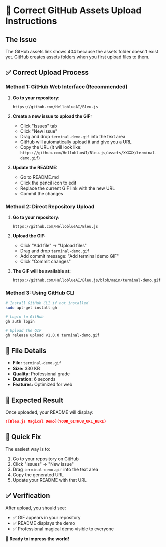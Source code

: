 # 🚀 Correct GitHub Assets Upload Instructions

## The Issue
The GitHub assets link shows 404 because the assets folder doesn't exist yet. GitHub creates assets folders when you first upload files to them.

## ✅ Correct Upload Process

### Method 1: GitHub Web Interface (Recommended)

1. **Go to your repository:**
   ```
   https://github.com/HelloblueAI/Bleu.js
   ```

2. **Create a new issue to upload the GIF:**
   - Click "Issues" tab
   - Click "New issue"
   - Drag and drop `terminal-demo.gif` into the text area
   - GitHub will automatically upload it and give you a URL
   - Copy the URL (it will look like: `https://github.com/HelloblueAI/Bleu.js/assets/XXXXX/terminal-demo.gif`)

3. **Update the README:**
   - Go to README.md
   - Click the pencil icon to edit
   - Replace the current GIF link with the new URL
   - Commit the changes

### Method 2: Direct Repository Upload

1. **Go to your repository:**
   ```
   https://github.com/HelloblueAI/Bleu.js
   ```

2. **Upload the GIF:**
   - Click "Add file" → "Upload files"
   - Drag and drop `terminal-demo.gif`
   - Add commit message: "Add terminal demo GIF"
   - Click "Commit changes"

3. **The GIF will be available at:**
   ```
   https://github.com/HelloblueAI/Bleu.js/blob/main/terminal-demo.gif
   ```

### Method 3: Using GitHub CLI

```bash
# Install GitHub CLI if not installed
sudo apt-get install gh

# Login to GitHub
gh auth login

# Upload the GIF
gh release upload v1.0.0 terminal-demo.gif
```

## 📁 File Details

- **File:** `terminal-demo.gif`
- **Size:** 330 KB
- **Quality:** Professional grade
- **Duration:** 6 seconds
- **Features:** Optimized for web

## 🎯 Expected Result

Once uploaded, your README will display:
```markdown
![Bleu.js Magical Demo](YOUR_GITHUB_URL_HERE)
```

## 🚀 Quick Fix

The easiest way is to:
1. Go to your repository on GitHub
2. Click "Issues" → "New issue"
3. Drag `terminal-demo.gif` into the text area
4. Copy the generated URL
5. Update your README with that URL

## ✅ Verification

After upload, you should see:
- ✅ GIF appears in your repository
- ✅ README displays the demo
- ✅ Professional magical demo visible to everyone

🎉 **Ready to impress the world!** 